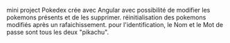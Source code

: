 mini project Pokedex crée avec Angular avec possibilité de modifier les pokemons présents et de les supprimer.
réinitialisation des pokemons modifiés après un rafaichissement.
pour l'identification, le Nom et le Mot de passe sont tous les deux "pikachu".
